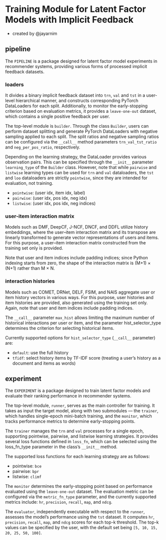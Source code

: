 # Training Module for Latent Factor Models with Implicit Feedback

- created by @jayarnim

## pipeline

The `PIPELINE` is a package designed for latent factor model experiments in recommender systems, providing various forms of processed implicit feedback datasets.

### loaders

It divides a binary implicit feedback dataset into `trn`, `val` and `tst` in a user-level hierarchical manner, and constructs corresponding PyTorch DataLoaders for each split. Additionally, to monitor the early-stopping criterion based on evaluation metrics, it provides a `leave-one-out` dataset, which contains a single positive feedback per user.

The top-level module is `builder`. Through the class `Builder`, users can perform dataset splitting and generate PyTorch DataLoaders with negative sampling applied to each split. The split ratios and negative sampling ratios can be configured via the `__call__` method parameters `trn_val_tst_ratio` and `neg_per_pos_ratio`, respectively.

Depending on the learning strategy, the DataLoader provides various observation pairs. This can be specified through the `__init__` parameter `learning_type` of the `Builder` class. However, note that while `pairwise` and `listwise` learning types can be used for `trn` and `val` dataloaders, the `tst` and `loo` dataloaders are strictly `pointwise`, since they are intended for evaluation, not training.

- `pointwise`: (user idx, item idx, label)
- `pairwise`: (user idx, pos idx, neg idx)
- `listwise`: (user idx, pos idx, neg indices)

### user-item interaction matrix

Models such as DMF, DeepCF, J-NCF, DNCF, and DDFL utilize history embeddings, where the user–item interaction matrix and its transpose are linearly transformed to generate vector representations of users and items. For this purpose, a user–item interaction matrix constructed from the training set only is provided.

Note that user and item indices include padding indices; since Python indexing starts from zero, the shape of the interaction matrix is (M+1) × (N+1) rather than M × N.

### interaction histories

Models such as COMET, DRNet, DELF, FSIM, and NAIS aggregate user or item history vectors in various ways. For this purpose, user histories and item histories are provided, also generated using the training set only. Again, note that user and item indices include padding indices.

The `__call__` parameter `max_hist` allows limiting the maximum number of historical interactions per user or item, and the parameter hist_selector_type determines the criterion for selecting historical items.

Currently supported options for `hist_selector_type` (`__call__` parameter) are:

- `default`: use the full history
- `tfidf`: select history items by TF-IDF score (treating a user’s history as a document and items as words)

## experiment

The `EXPERIMENT` is a package designed to train latent factor models and evaluate their ranking performance in recommender systems.

The top-level module, `runner`, serves as the main controller for training. It takes as input the target model, along with two submodules — the `trainer`, which handles single-epoch mini-batch training, and the `monitor`, which tracks performance metrics to determine early-stopping points.

The `trainer` manages the `trn` and `val` processes for a single epoch, supporting pointwise, pairwise, and listwise learning strategies. It provides several loss functions defined in `loss_fn`, which can be selected using the loss_fn_type parameter in the class’s `__init__` method.

The supported loss functions for each learning strategy are as follows:

- pointwise: `bce`
- pairwise: `bpr`
- listwise: `climf`

The `monitor` determines the early-stopping point based on performance evaluated using the `leave-one-out` dataset. The evaluation metric can be configured via the `metric_fn_type` parameter, and the currently supported metrics include: `hr`, `precision`, `recall`, `map`, and `ndcg`.

The `evaluator`, independently executable with respect to the `runner`, assesses the model’s performance using the `tst` dataset. It computes `hr`, `precision`, `recall`, `map`, and `ndcg` scores for each top-k threshold. The top-k values can be specified by the user, with the default set being `[5, 10, 15, 20, 25, 50, 100]`.
